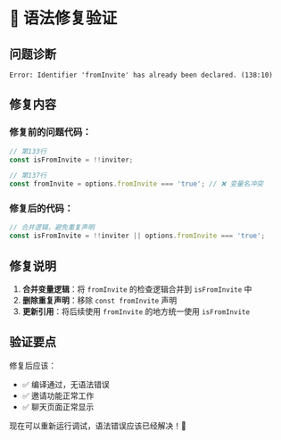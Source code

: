 # 🔧 语法修复验证

## 问题诊断
```
Error: Identifier 'fromInvite' has already been declared. (138:10)
```

## 修复内容

### 修复前的问题代码：
```javascript
// 第133行
const isFromInvite = !!inviter;

// 第137行  
const fromInvite = options.fromInvite === 'true'; // ❌ 变量名冲突
```

### 修复后的代码：
```javascript
// 合并逻辑，避免重复声明
const isFromInvite = !!inviter || options.fromInvite === 'true';
```

## 修复说明

1. **合并变量逻辑**：将 `fromInvite` 的检查逻辑合并到 `isFromInvite` 中
2. **删除重复声明**：移除 `const fromInvite` 声明
3. **更新引用**：将后续使用 `fromInvite` 的地方统一使用 `isFromInvite`

## 验证要点

修复后应该：
- ✅ 编译通过，无语法错误
- ✅ 邀请功能正常工作
- ✅ 聊天页面正常显示

现在可以重新运行调试，语法错误应该已经解决！🎉 